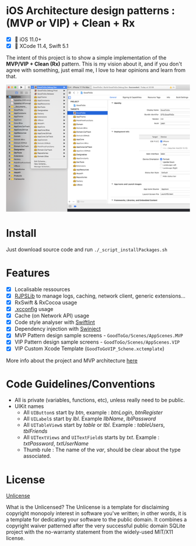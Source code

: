 # iOS Architecture design patterns : (MVP or VIP) + Clean + Rx

- [x] 📱  iOS 11.0+
- [x] 🔨  XCode 11.4, Swift 5.1

The intent of this project is to show a simple implementation of the __MVP/VIP + Clean (Rx)__ pattern. This is my vision about it, and if you don't agree with something, just email me, I love to hear opinions and learn from that.


![Preview](__Documents__/ReadmeImages/readme_2.png)


# Install

Just download source code and run  `./_script_installPackages.sh`

# Features

- [x] Localisable ressources
- [x] [RJPSLib](https://github.com/ricardopsantos/RJPSLib) to manage logs, caching, network client, generic extensions...
- [x] RxSwift & RxCocoa usage
- [x] [.xcconfig](https://nshipster.com/xcconfig/) usage
- [x] Cache (on Network API) usage
- [x] Code style analyser with [Swiftlint](https://github.com/realm/SwiftLint)
- [x] Dependency injection with [Swinject](https://github.com/Swinject/Swinject)
- [x] MVP Pattern design sample screens - `GoodToGo/Scenes/AppScenes.MVP`
- [x] VIP Pattern design sample screens - `GoodToGo/Scenes/AppScenes.VIP`
- [x] VIP Custom Xcode Template (`GoodToGoVIP_Schene.xctemplate`)

More info about the project and MVP architecture [here](https://github.com/ricardopsantos/RJPS_MVPCleanRx/tree/master/Docs)
 
# Code Guidelines/Conventions

* All is private (variables, functions, etc), unless really need to be public.
* UIKit names
    * All `UIButton`s start by _btn_, example : _btnLogin_, _btnRegister_
    * All `UILabel`s start by _lbl_. Example _llbName_, _lblPassword_
    * All `UITableView`s start by _table_ or _tbl_. Example : _tableUsers_, _tblFriends_
    * All `UITextViews` and `UITextField`s starts by _txt_. Example : _txtPassword_, _txtUserName_
    * Thumb rule : The name of the _var_, should be clear about the type associated. 
    

# License

[Unlicense](http://unlicense.org)

What is the Unlicensed?
The Unlicense is a template for disclaiming copyright monopoly interest in software you've written; in other words, it is a template for dedicating your software to the public domain. It combines a copyright waiver patterned after the very successful public domain SQLite project with the no-warranty statement from the widely-used MIT/X11 license.
